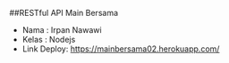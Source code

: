 ##RESTful API Main Bersama 
- Nama : Irpan Nawawi
- Kelas : Nodejs
- Link Deploy: https://mainbersama02.herokuapp.com/